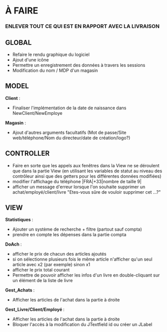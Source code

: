 
<h1>À FAIRE</h1>
<h3>ENLEVER TOUT CE QUI EST EN RAPPORT AVEC LA LIVRAISON </h3>
<h2>GLOBAL</h2>

* Refaire le rendu graphique du logiciel
* Ajout d'une icône
* Permettre un enregistrement des données à travers les sessions
* Modification du nom / MDP d'un magasin


<h2>MODEL</h2>

<b>Client</b> :
* Finaliser l'implémentation de la date de naissance dans NewClient/NewEmploye

<b>Magasin</b> : 
* Ajout d'autres arguments facultatifs (Mot de passe/Site web/téléphone/Nom du directeur/date de création/logo?)

<h2>CONTROLLER</h2>

* Faire en sorte que les appels aux fenêtres dans la View ne se déroulent que dans la partie View (en utilisant les variables de statut au niveau des contrôleur ainsi que des getters pour les différentes données modifiées)
* modifier l'affichage du téléphone |FRA|+33|nombre de taille 9|
* afficher un message d'erreur lorsque l'on souhaite supprimer un achat/employé/client/livre "Etes-vous sûre de vouloir supprimer cet ...?"

<h2>VIEW</h2>

<b>Statistiques </b> : 

* Ajouter un système de recherche + filtre (partout sauf compta)
* prendre en compte les dépenses dans la partie compta

<b>DoAch </b> : 

* afficher le prix de chacun des articles ajoutés 
* si on sélectionne plusieurs fois le même article n'afficher qu'un seul article avec x2 (par exemple) sinon x1
* afficher le prix total courant
* Permettre de pouvoir afficher les infos d'un livre en double-cliquant sur un élément de la liste de livre 

<b>Gest_Achats </b> : 

* Afficher les articles de l'achat dans la partie à droite

<b>Gest_Livre/Client/Employé </b> : 

* Afficher les articles de l'achat dans la partie à droite
* Bloquer l'accès à la modification du JTextfield id ou créer un JLabel
